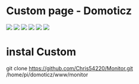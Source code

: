 # Custom page - Domoticz

<img src="https://drive.google.com/uc?id=0BwsyidAGqsS_X0ZjVGlfQ2xqbTA"/>
<img src="https://drive.google.com/uc?id=0BwsyidAGqsS_M0hjSkZrM1M3VVE"/>
<img src="https://drive.google.com/uc?id=0BwsyidAGqsS_dzR6YnNld25WUlU"/>
<img src="https://drive.google.com/uc?id=0BwsyidAGqsS_aUhOWHI5NzkyYmM"/>
<img src="https://drive.google.com/uc?id=0BwsyidAGqsS_S25NVGc3bjZ4bWs"/>
<img src="https://drive.google.com/uc?id=0BwsyidAGqsS_dDR6UDlidjNPdTg"/>

# instal Custom

git clone https://github.com/Chris54220/Monitor.git /home/pi/domoticz/www/monitor